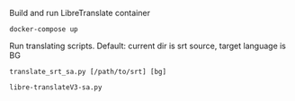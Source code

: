 Build and run LibreTranslate container
```
docker-compose up
```

Run translating scripts.
Default: current dir is srt source, target language is BG
```
translate_srt_sa.py [/path/to/srt] [bg]
```
```
libre-translateV3-sa.py
```
